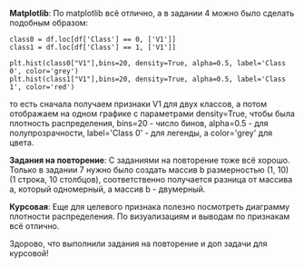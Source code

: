 **Matplotlib**:
По matplotlib всё отлично, а в задании 4 можно было сделать подобным образом:


    class0 = df.loc[df['Class'] == 0, ['V1']]
    class1 = df.loc[df['Class'] == 1, ['V1']]

    plt.hist(class0["V1"],bins=20, density=True, alpha=0.5, label='Class 0', color='grey')
    plt.hist(class1["V1"],bins=20, density=True, alpha=0.5, label='Class 1', color='red')

то есть сначала получаем признаки V1 для двух классов, а потом отображаем на одном графике с параметрами density=True, чтобы была плотность распределения, bins=20 - число бинов, alpha=0.5 - для полупрозрачности, label='Class 0' - для легенды, а color='grey' для цвета.

**Задания на повторение**:
С заданиями на повторение тоже всё хорошо. Только в задании 7 нужно было создать массив b размерностью (1, 10) (1 строка, 10 столбцов), соответственно получается разница от массива a, который одномерный, а массив b - двумерный.

**Курсовая**:
Еще для целевого признака полезно посмотреть диаграмму плотности распределения. По визуализациям и выводам по признакам всё отлично.

Здорово, что выполнили задания на повторение и доп задачи для курсовой!